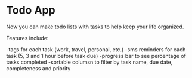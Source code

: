 Todo App
========

Now you can make todo lists with tasks to help keep your life organized.

Features include:

-tags for each task (work, travel, personal, etc.)
-sms reminders for each task (5, 3 and 1 hour before task due)
-progress bar to see percentage of tasks completed
-sortable columsn to filter by task name, due date, completeness and priority






